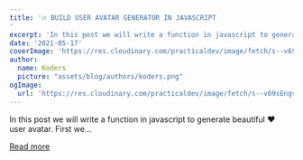 ```yaml
---
title: '🔥 BUILD USER AVATAR GENERATOR IN JAVASCRIPT
'
excerpt: 'In this post we will write a function in javascript to generate beautiful ❤️  user avatar.  First we...'
date: '2021-05-17'
coverImage: 'https://res.cloudinary.com/practicaldev/image/fetch/s--v69sEngv--/c_imagga_scale,f_auto,fl_progressive,h_420,q_auto,w_1000/https://dev-to-uploads.s3.amazonaws.com/uploads/articles/x16r4rxwv6qnxybihwmp.jpg'
author:
  name: Koders
  picture: "assets/blog/authors/koders.png"
ogImage:
  url: 'https://res.cloudinary.com/practicaldev/image/fetch/s--v69sEngv--/c_imagga_scale,f_auto,fl_progressive,h_420,q_auto,w_1000/https://dev-to-uploads.s3.amazonaws.com/uploads/articles/x16r4rxwv6qnxybihwmp.jpg'
---
```


In this post we will write a function in javascript to generate beautiful ❤️  user avatar.  First we...

[Read more](https://dev.to/satishnaikawadi2001/build-user-avatar-generator-in-javascript-5bd0)

